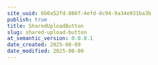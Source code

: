 ```yaml
---
site_uuid: 6b0a52fd-886f-4efd-8c94-9a34e931ba3b
publish: true
title: SharedUploadButton
slug: shared-upload-button
at_semantic_version: 0.0.0.1
date_created: 2025-08-09
date_modified: 2025-08-09
---
```

